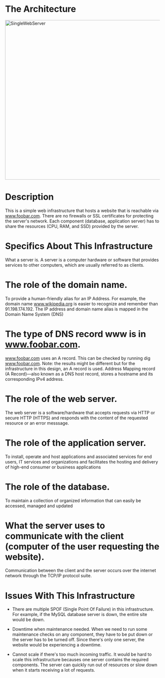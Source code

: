 # The Architecture

<img width="519" alt="SingleWebServer" src="https://github.com/patty6339/alx-system_engineering-devops/assets/21007127/592452d1-f202-43ca-b535-485d093a0ddb">

# Description
This is a simple web infrastructure that hosts a website that is reachable via www.foobar.com. There are no firewalls or SSL certificates for protecting the server's network. Each component (database, application server) has to share the resources (CPU, RAM, and SSD) provided by the server.
# Specifics About This Infrastructure
What a server is.
A server is a computer hardware or software that provides services to other computers, which are usually referred to as clients.

# The role of the domain name.
To provide a human-friendly alias for an IP Address. For example, the domain name www.wikipedia.org is easier to recognize and remember than 91.198.174.192. The IP address and domain name alias is mapped in the Domain Name System (DNS)

# The type of DNS record www is in www.foobar.com.
www.foobar.com uses an A record. This can be checked by running dig www.foobar.com.
Note: the results might be different but for the infrastructure in this design, an A record is used.
Address Mapping record (A Record)—also known as a DNS host record, stores a hostname and its corresponding IPv4 address.

# The role of the web server.
The web server is a software/hardware that accepts requests via HTTP or secure HTTP (HTTPS) and responds with the content of the requested resource or an error messsage.

# The role of the application server.
To install, operate and host applications and associated services for end users, IT services and organizations and facilitates the hosting and delivery of high-end consumer or business applications

# The role of the database.
To maintain a collection of organized information that can easily be accessed, managed and updated

# What the server uses to communicate with the client (computer of the user requesting the website).
Communication between the client and the server occurs over the internet network through the TCP/IP protocol suite.

# Issues With This Infrastructure
- There are multiple SPOF (Single Point Of Failure) in this infrastructure.
For example, if the MySQL database server is down, the entire site would be down.

- Downtime when maintenance needed.
When we need to run some maintenance checks on any component, they have to be put down or the server has to be turned off. Since there's only one server, the website would be experiencing a downtime.

- Cannot scale if there's too much incoming traffic.
It would be hard to scale this infrastructure becauses one server contains the required components. The server can quickly run out of resources or slow down when it starts receiving a lot of requests.

